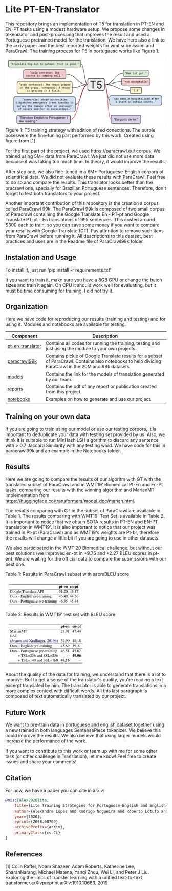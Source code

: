# Lite PT-EN-Translator

This repository brings an implementation of T5 for translation in PT-EN and EN-PT tasks using a modest hardware setup. We propose some changes in tokenizator and post-processing that improves the result and used a Portuguese pretrained model for the translation. We have here also a link to the arxiv paper and the best reported weights for wmt submission and ParaCrawl. The training process for T5 in portuguese works like Figure 1. 

<img src="https://github.com/dl4nlp-rg/PF02-Alexandre/blob/master/figs/t5.png" width="500">
Figure 1: T5 training strategy with adition of red conections.  The purple boxeswere the fine-tuning part performed by this work.  Created using figure from [1]

For the first part of the project, we used https://paracrawl.eu/ corpus. We trained using 5M+ data from ParaCrawl. We just did not use more data because it was taking too much time. In theory, it would improve the results.

After step one, we also fine-tuned in a 6M+ Portuguese-English corpora of scientifical data. We did not evaluate these results with ParaCrawl. Feel free to do so and compare the results. This translator looks better than the pracrawl one, specially for Brazilian Portuguese sentences. Therefore, don't forget to test both translators to your project. 

Another important contribution of this repository is the creation a corpus called ParaCrawl 99k. The ParaCrawl 99k is composed of two small corpus of Paracrawl containing the Google Translate En - PT-pt and Google Translate PT-pt - En translations of 99k sentences. This costed around $300 each to train, so you can save some money if you want to compare your results with Google Translate (GT). Pay attention to remove such itens from ParaCrawl before running it. All descriptions to this dataset, best practices and uses are in the Readme file of ParaCrawl99k folder. 

## Instalation and Usage

To install it, just run 'pip install -r requirements.txt'

It you want to train it, make sure you have a 8GB GPU or change the batch sizes and train it again. On CPU it should work well for evaluating, but it must be time consuming for training. I did not try it.

## Organization

Here we have code for reproducing our results (training and testing) and for using it. Modules and notebooks are available for testing.

| Component | Description |
| ------ | ------ |
| [pt_en_translator](https://github.com/dl4nlp-rg/PF02-Alexandre/tree/master/pt_en_translator/) | Contains all codes for running the training, testing and just using the module to your own projects.
| [paracrawl99k](https://github.com/dl4nlp-rg/PF02-Alexandre/tree/master/para_gt_dataset/) | Contains pickle of Google Translate results for a subset of ParaCrawl. Contains also notebooks to help dividing ParaCrawl in the 20M and 99k datasets|
| [models](https://github.com/dl4nlp-rg/PF02-Alexandre/tree/master/models/) | Contains the link for the models of translation generated by our team. |
| [reports](https://github.com/dl4nlp-rg/PF02-Alexandre/tree/master/reports/) | Contains the pdf of any report or publication created from this project. |
| [notebooks](https://github.com/dl4nlp-rg/PF02-Alexandre/tree/master/notebooks/) | Examples on how to generate and use our project. |

## Training on your own data

If you are going to train using our model or use our testing corpora, It is important to deduplicate your data with testing set provided by us. Also, we think it is suitable to run MinHash LSH algorithm to discard any sentence with > 0.7 Jaccard Similarity with any testing word. We have code for this in paracrawl99k and an example in the Notebooks folder.

## Results

Here we are going to compare the results of our algoritm with GT with the translated subset of ParaCrawl and in WMT19' Biomedical Pt-En and En-Pt tasks, comparing our results with the winning algorithm and MarianMT Implementation from https://huggingface.co/transformers/model_doc/marian.html. 

The results comparing with GT in the subset of ParaCrawl are available in Table 1. The results comparing with WMT19' Test Set is available in Table 2. It is important to notice that we obtain SOTA results in PT-EN abd EN-PT translation in WMT19'. It is also important to notice that our project was trained in Pt-pt (ParaCrawl) and as WMT19's weights are Pt-br, therefore the results will change a little bit if you are going to use in other datasets. 

We also participated in the WMT'20 Biomedical challenge, but without our best solutions (we improved en-pt in +9.75 and +2.27 BLEU scores in pt-en). We are waiting for the official data to compare the submissions with our best one.

Table 1: Results in ParaCrawl subset with sacreBLEU score

![alt text](https://github.com/dl4nlp-rg/PF02-Alexandre/blob/master/figs/results_gt_2.png)


Table 2: Results in WMT19' test set with BLEU score

![alt text](https://github.com/dl4nlp-rg/PF02-Alexandre/blob/master/figs/results_wmt.png)

About the quality of the data for training, we understand that there is a lot to improve. But to get a sense of the translator's quality, you're reading a text excerpt translated by him. The translator is able to generate translations in a more complex context with difficult words. All this last paragraph is composed of text automatically translated by our project.

## Future Work

We want to pre-train data in portuguese and english dataset together using a new trained in both languages SentensePiece tokenizer. We believe this could improve the results. We also believe that using larger models would increase the performance of the work.

If you want to contribute to this work or team up with me for some other task (or other challenge in Translation), let me know! Feel free to create issues and share your comments!


## Citation

For now, we have a paper you can cite in arxiv:
```bibtex
@misc{alex2020lite,
    title={Lite Training Strategies for Portuguese-English and English-Portuguese Translation},
    author={Alexandre Lopes and Rodrigo Nogueira and Roberto Lotufo and Helio Pedrini},
    year={2020},
    eprint={2008.08769},
    archivePrefix={arXiv},
    primaryClass={cs.CL}
}
```
## References

[1] Colin  Raffel,   Noam  Shazeer,   Adam  Roberts,   Katherine  Lee,   SharanNarang, Michael Matena, Yanqi Zhou, Wei Li, and Peter J Liu.  Exploring the limits of transfer learning with a unified text-to-text transformer.arXivpreprint arXiv:1910.10683, 2019
